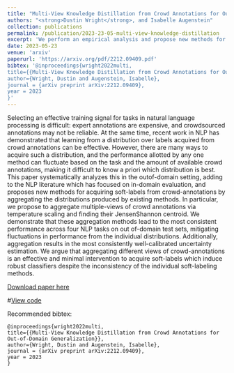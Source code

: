 ```yaml
---
title: "Multi-View Knowledge Distillation from Crowd Annotations for Out-of-Domain Generalization"
authors: "<strong>Dustin Wright</strong>, and Isabelle Augenstein"
collection: publications
permalink: /publication/2023-23-05-multi-view-knowledge-distillation
excerpt: 'We perform an empirical analysis and propose new methods for aggregating labels from crowd annotations'
date: 2023-05-23
venue: 'arxiv'
paperurl: 'https://arxiv.org/pdf/2212.09409.pdf'
bibtex: '@inproceedings{wright2022multi,
title={{Multi-View Knowledge Distillation from Crowd Annotations for Out-of-Domain Generalization}},
author={Wright, Dustin and Augenstein, Isabelle},
journal = {arXiv preprint arXiv:2212.09409},
year = 2023
}'
---
```

Selecting an effective training signal for tasks in natural language processing is difficult: expert annotations are expensive, and crowdsourced annotations may not be reliable. At the same time, recent work in NLP has demonstrated that learning from a distribution over labels acquired from crowd annotations can be effective. However, there are many ways to acquire such a distribution, and the performance allotted by any one method can fluctuate based on the task and the amount of available crowd annotations, making it difficult to know a priori which distribution is best. This paper systematically analyzes this in the outof-domain setting, adding to the NLP literature which has focused on in-domain evaluation, and proposes new methods for acquiring soft-labels from crowd-annotations by aggregating the distributions produced by existing methods. In particular, we propose to aggregate multiple-views of crowd annotations via temperature scaling and finding their JensenShannon centroid. We demonstrate that these aggregation methods lead to the most consistent performance across four NLP tasks on out of-domain test sets, mitigating fluctuations in performance from the individual distributions. Additionally, aggregation results in the most consistently well-calibrated uncertainty estimation. We argue that aggregating different views of crowd-annotations is an effective and minimal intervention to acquire soft-labels which induce robust classifiers despite the inconsistency of the individual soft-labeling methods.

[Download paper here](https://arxiv.org/pdf/2212.09409.pdf)

#[View code](https://github.com/allenai/scientific-claim-generation)

Recommended bibtex: 

```
@inproceedings{wright2022multi,
title={{Multi-View Knowledge Distillation from Crowd Annotations for Out-of-Domain Generalization}},
author={Wright, Dustin and Augenstein, Isabelle},
journal = {arXiv preprint arXiv:2212.09409},
year = 2023
}
```
